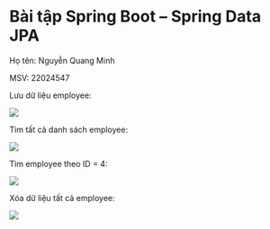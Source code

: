 # Bài tập Spring Boot – Spring Data JPA

Họ tên: Nguyễn Quang Minh

MSV: 22024547

Lưu dữ liệu employee:

<img src="https://i.imgur.com/M9FdGkj.png">

Tìm tất cả danh sách employee:

<img src="https://i.imgur.com/fHMX6Iw.png">

Tìm employee theo ID = 4:

<img src="https://i.imgur.com/N4fcStJ.png">

Xóa dữ liệu tất cả employee:

<img src="https://i.imgur.com/MVXARGd.png">

